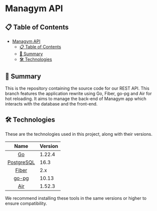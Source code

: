 # Managym API

## 📋 Table of Contents

- [Managym API](#managym-api)
  - [📋 Table of Contents](#-table-of-contents)
  - [📖 Summary](#-summary)
  - [🛠️ Technologies](#️-technologies)

## 📖 Summary

This is the repository containing the source code for our REST API. This branch features the application rewrite using Go, Fiber, go-pg and Air for hot reloading. It aims to manage the back-end of Managym app which interacts with the database and the front-end.

## 🛠️ Technologies

These are the technologies used in this project, along with their versions.

|           Name           | Version |
| :----------------------: | ------- |
|         [Go][go]         | 1.22.4  |
| [PostgreSQL][postgresql] | 16.3    |
|      [Fiber][fiber]      | 2.x     |
|      [go-pg][gopg]       | 10.13   |
|        [Air][air]        | 1.52.3  |

We recommend installing these tools in the same versions or higher to ensure
compatibility.

[go]: https://go.dev
[gopg]: https://github.com/go-pg/pg
[fiber]: https://docs.gofiber.io/
[postgresql]: https://www.postgresql.org/download/
[air]: https://github.com/air-verse/air
